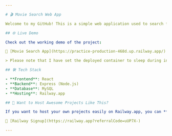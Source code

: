 ```yaml
---

# 🎬 Movie Search Web App

Welcome to my GitHub! This is a simple web application used to search for movies, built using **React**, **Express**, and **MySQL**.

## 🌐 Live Demo

Check out the working demo of the project:

🔗 [Movie Search App](https://practice-production-468d.up.railway.app/)

> Please note that I have set the deployed container to sleep during inactivity. After clicking the link, wait for 1-2 minutes and then reload the page.

## 🛠️ Tech Stack

- **Frontend**: React
- **Backend**: Express (Node.js)
- **Database**: MySQL
- **Hosting**: Railway.app

## 🚀 Want to Host Awesome Projects Like This?

If you want to host your own projects easily on Railway.app, you can **sign up using my referral link**:

🔗 [Railway Signup](https://railway.app?referralCode=uUP7X-)

---
```

